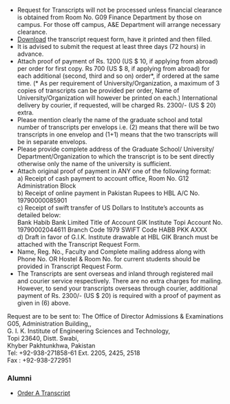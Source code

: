   * Request for Transcripts will not be processed unless financial clearance is obtained from Room No. G09 Finance Department by those on campus. For those off campus, A&E Department will arrange necessary clearance.
  * [Download](https://giki.edu.pk/wp-content/uploads/2024/11/Transcript-Request-Form-New-21-11-2024.pdf) the transcript request form, have it printed and then filled.
  * It is advised to submit the request at least three days (72 hours) in advance.
  * Attach proof of payment of Rs. 1200 (US $ 10, if applying from abroad) per order for first copy. Rs 700 (US $ 8, if applying from abroad) for each additional (second, third and so on) order*, if ordered at the same time. (* As per requirement of University/Organization, a maximum of 3 copies of transcripts can be provided per order, Name of University/Organization will however be printed on each.) International delivery by courier, if requested, will be charged Rs. 2300/- (US $ 20) extra.
  * Please mention clearly the name of the graduate school and total number of transcripts per envelops i.e. (2) means that there will be two transcripts in one envelop and (1+1) means that the two transcripts will be in separate envelops.
  * Please provide complete address of the Graduate School/ University/ Department/Organization to which the transcript is to be sent directly otherwise only the name of the university is sufficient.
  * Attach original proof of payment in ANY one of the following format:  
a) Receipt of cash payment to account office, Room No. G12 Administration Block  
b) Receipt of online payment in Pakistan Rupees to HBL A/C No. 19790000085901  
c) Receipt of swift transfer of US Dollars to Institute’s accounts as detailed below:  
Bank Habib Bank Limited Title of Account GIK Institute Topi Account No. 19790002044611 Branch Code 1979 SWIFT Code HABB PKK AXXX  
d) Draft in favor of G.I.K. Institute drawable at HBL GIK Branch must be attached with the Transcript Request Form.
  * Name, Reg. No., Faculty and Complete mailing address along with Phone No. OR Hostel & Room No. for current students should be provided in Transcript Request Form.
  * The Transcripts are sent overseas and inland through registered mail and courier service respectively. There are no extra charges for mailing. However, to send your transcripts overseas through courier, additional payment of Rs. 2300/- (US $ 20) is required with a proof of payment as given in (6) above.


Request are to be sent to:
The Office of Director Admissions & Examinations  
G05, Administration Building,,  
G. I. K. Institute of Engineering Sciences and Technology,  
Topi 23640, Distt. Swabi,  
Khyber Pakhtunkhwa, Pakistan  
Tel: +92-938-271858-61 Ext. 2205, 2425, 2518  
Fax : +92-938-272951
### Alumni
  * [Order A Transcript](https://giki.edu.pk/order-a-transcript/)


